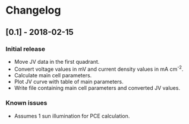 # Changelog

## [0.1] - 2018-02-15
### Initial release
- Move JV data in the first quadrant.
- Convert voltage values in mV and current density values in mA cm<sup>-2</sup>.
- Calculate main cell parameters.
- Plot JV curve with table of main parameters.
- Write file containing main cell parameters and converted JV values.

### Known issues
- Assumes 1 sun illumination for PCE calculation.
